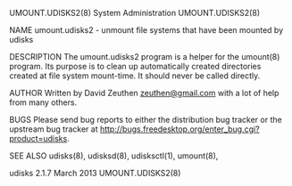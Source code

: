 UMOUNT.UDISKS2(8)                                              System Administration                                             UMOUNT.UDISKS2(8)

NAME
       umount.udisks2 - unmount file systems that have been mounted by udisks

DESCRIPTION
       The umount.udisks2 program is a helper for the umount(8) program. Its purpose is to clean up automatically created directories created at
       file system mount-time. It should never be called directly.

AUTHOR
       Written by David Zeuthen <zeuthen@gmail.com> with a lot of help from many others.

BUGS
       Please send bug reports to either the distribution bug tracker or the upstream bug tracker at
       http://bugs.freedesktop.org/enter_bug.cgi?product=udisks.

SEE ALSO
       udisks(8), udisksd(8), udisksctl(1), umount(8),

udisks 2.1.7                                                        March 2013                                                   UMOUNT.UDISKS2(8)
